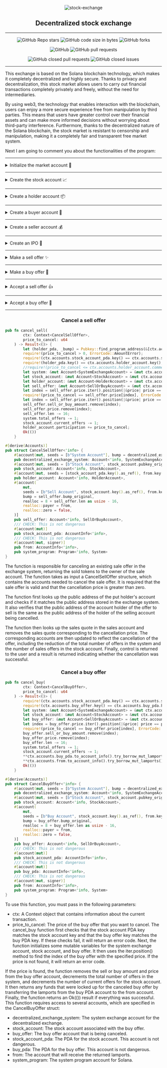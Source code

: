 <div align="center">

  ![stock-exchange](stock-exchange.gif)

  ## Decentralized stock exchange

---

![GitHub Repo stars](https://img.shields.io/github/stars/mateolafalce/DecentralizedStockExchange?color=193737&style=for-the-badge)
![GitHub code size in bytes](https://img.shields.io/github/languages/code-size/mateolafalce/DecentralizedStockExchange?color=193737&style=for-the-badge)
![GitHub forks](https://img.shields.io/github/forks/mateolafalce/DecentralizedStockExchange?color=193737&style=for-the-badge)

![GitHub](https://img.shields.io/github/license/mateolafalce/DecentralizedStockExchange?color=193737&style=for-the-badge)
![GitHub pull requests](https://img.shields.io/github/issues-pr/mateolafalce/DecentralizedStockExchange?color=193737&style=for-the-badge)

![GitHub closed pull requests](https://img.shields.io/github/issues-pr-closed-raw/mateolafalce/DecentralizedStockExchange?color=193737&style=for-the-badge)
![GitHub closed issues](https://img.shields.io/github/issues-closed/mateolafalce/DecentralizedStockExchange?color=193737&style=for-the-badge)

</div>

---

This exchange is based on the Solana blockchain technology, which makes it completely decentralized and highly secure. Thanks to privacy and decentralization, this stock market allows users to carry out financial transactions completely privately and freely, without the need for intermediaries.

By using web3, the technology that enables interaction with the blockchain, users can enjoy a more secure experience free from manipulation by third parties. This means that users have greater control over their financial assets and can make more informed decisions without worrying about third-party interference. Furthermore, thanks to the decentralized nature of the Solana blockchain, the stock market is resistant to censorship and manipulation, making it a completely fair and transparent free market system.

Next I am going to comment you about the functionalities of the program:

---

<details>

<summary>Initialize the market account 🐻</summary>

<br>

```rust
pub fn initialize_decentralized_exchange_system(
    ctx: Context<Initialize>
) -> Result<()> {
    let system: &mut Account<SystemExchangeAccount> = &mut ctx.accounts.decentralized_exchange_system;
    let (_pda, bump) = Pubkey::find_program_address(&[b"System Account"], ctx.program_id);
    system.bump_original = bump;
    system.total_stock_companies = 0;
    system.historical_exchanges = 0;
    system.total_holders = 0;
    system.total_offers = 0;
    Ok(())
}

#[derive(Accounts)]
pub struct Initialize<'info> {
    #[account(init, seeds = [b"System Account"], bump, payer = user, space = SystemExchangeAccount::SIZE + 8)]
    pub decentralized_exchange_system: Account<'info, SystemExchangeAccount>,
    #[account(mut)]
    pub user: Signer<'info>,
    pub system_program: Program<'info, System>,
}
```

This function takes a Context<Initialize> context and returns a Result<()> .The context contains a user account, a system program account, and an account for the decentralized exchange system to be initialized.The decentralized exchange system account is initialized with the following values:

- bump_original is set to the "bump" value generated by finding the program address using Pubkey::find_program_address.
- total_stock_companies, historical_exchanges, total_holders, and total_offers are all set to zero.

The #[derive(Accounts)] macro defines the requirements for the accounts that are needed for the function, in this case, three accounts are required:

- A SystemExchangeAccount to be initialized.
- A user account that will pay for the initialization of the decentralized exchange system account.
- A system program account that will be used to transact on the blockchain.

</details>

---

<details>

<summary>Create the stock account 📈</summary>

<br>

```rust
pub fn create_stock(
        ctx: Context<CreateStock>,
        name: String,                   
        description: String,            
        total_supply: u64,              
        dividends: bool,                
        dividend_payment_period: i64,   
        date_to_go_public: i64,
        price_to_go_public: u64      
    ) -> Result<()> {
        let (_stock_pda, bump) = Pubkey::find_program_address(&[b"Stock Account", ctx.accounts.from.key().as_ref()], ctx.program_id);
        require!(name.len() <= 50, ErrorCode::NameError);
        require!(description.len() <= 200, ErrorCode::DescriptionError);
        require!(date_to_go_public > Clock::get().unwrap().unix_timestamp, ErrorCode::Date);
        let system: &mut Account<SystemExchangeAccount> = &mut ctx.accounts.decentralized_exchange_system;
        let stock_account: &mut Account<StockAccount> = &mut ctx.accounts.stock_account;
        system.total_stock_companies += 1;
        stock_account.bump_original = bump;
        stock_account.pubkey_original = ctx.accounts.from.key();
        stock_account.name = name;
        stock_account.description = description;
        stock_account.total_supply = total_supply;
        stock_account.supply_in_position = total_supply;
        stock_account.holders = 1;
        stock_account.dividends = dividends;
        stock_account.dividend_payment_period = dividend_payment_period;
        stock_account.date_to_go_public = date_to_go_public;
        stock_account.price_to_go_public = price_to_go_public;
        Ok(())
    }

#[derive(Accounts)]
pub struct CreateStock<'info> {
    #[account(mut, seeds = [b"System Account"], bump = decentralized_exchange_system.bump_original)]
    pub decentralized_exchange_system: Account<'info, SystemExchangeAccount>,
    #[account(init, seeds = [b"Stock Account", from.key().as_ref()], bump, payer = from, space = StockAccount::SIZE + 8)]
    pub stock_account: Account<'info, StockAccount>,
    /// CHECK: This is not dangerous
    #[account(mut, signer)]
    pub from: AccountInfo<'info>,
    pub system_program: Program<'info, System>,
}
```

This function creates a stock stock account. The function takes several parameters, including the name and description of the stock, the total number of shares available, whether and how often dividends will be paid, and the date and price of exit at bag.

The function then creates a new stock stock account using the "StockAccount" data structure and initializes it with the supplied data. It also updates the system account, "SystemExchangeAccount", to record the creation of a new stock company.

The function returns a result indicating whether the operation was successful or not.

</details>

---

<details>

<summary>Create a holder account 📦</summary>

<br>

```rust
pub fn init_holder_account(
        ctx: Context<InitHolderAccount>
    ) -> Result<()> {
        require!(ctx.accounts.stock_account_pda.key() == ctx.accounts.stock_account.key(), ErrorCode::PubkeyError);
        let (_holder_pda, bump) = Pubkey::find_program_address(&[ctx.accounts.stock_account.key().as_ref(), ctx.accounts.from.key().as_ref()], ctx.program_id);
        let system: &mut Account<SystemExchangeAccount> = &mut ctx.accounts.decentralized_exchange_system;
        let holder_account: &mut Account<HolderAccount> = &mut ctx.accounts.holder_account;  
        let stock_account: &mut Account<StockAccount> = &mut ctx.accounts.stock_account;
        holder_account.bump_original = bump;
        holder_account.participation = 0;
        holder_account.holder_pubkey = ctx.accounts.from.key();
        stock_account.holders += 1;
        system.total_holders += 1;
        Ok(())
    }

#[derive(Accounts)]
pub struct InitHolderAccount<'info> {
    #[account(mut, seeds = [b"System Account"], bump = decentralized_exchange_system.bump_original)]
    pub decentralized_exchange_system: Account<'info, SystemExchangeAccount>,
    #[account(mut, seeds = [b"Stock Account", stock_account.pubkey_original.key().as_ref()], bump = stock_account.bump_original)]
    pub stock_account: Account<'info, StockAccount>,
    #[account(init, seeds = [stock_account_pda.key().as_ref(), from.key().as_ref()], bump, payer = from, space = HolderAccount::SIZE + 8)]
    pub holder_account: Account<'info, HolderAccount>,
    /// CHECK: This is not dangerous
    #[account(mut)]
    pub stock_account_pda: AccountInfo<'info>,
    /// CHECK: This is not dangerous
    #[account(mut, signer)]
    pub from: AccountInfo<'info>,
    pub system_program: Program<'info, System>
}
```

The init_holder_account function is a public (pub) function that is used to initialize a holder account on the decentralized exchange program. This function takes a context (ctx) that includes a data structure called InitHolderAccount that is used to get information about the accounts relevant to the function.

The function checks if the PDA account public key of the stock account matches the provided stock account public key, and if not, returns an ErrorCode. If the public keys match, a unique Program Derived Address (PDA) key is generated for the holder account using the public keys of the stock account and the "from" account.

The function then updates various accounts, including the decentralized exchange system account, the holder account, and the stock account. The number of holders and the participation account are increased in the holder account, and the total number of holders is increased in the decentralized exchange system account.

</details>

---

<details>

<summary>Create a buyer account 🛒</summary>

<br>

```rust
pub fn init_buy_account(
        ctx: Context<InitBuyAccount>
    ) -> Result<()> {
        let (_buy_pda, bump) = Pubkey::find_program_address(&[b"Buy Account", ctx.accounts.stock_account_pda.key().as_ref(), ctx.accounts.from.key().as_ref()], ctx.program_id);
        require!(ctx.accounts.stock_account_pda.key() == ctx.accounts.stock_account.key(), ErrorCode::PubkeyError);
        let buy_offer: &mut Account<SellOrBuyAccount> = &mut ctx.accounts.buy_offer;
        buy_offer.bump_original = bump;
        buy_offer.sell_or_buy_amount = [].to_vec();
        buy_offer.price = [].to_vec();
        buy_offer.pubkey = ctx.accounts.from.key();
        buy_offer.len = 65;
        Ok(())
    }

#[derive(Accounts)]
pub struct InitBuyAccount<'info> {
    #[account(mut, seeds = [b"Stock Account", stock_account.pubkey_original.key().as_ref()], bump = stock_account.bump_original)]
    pub stock_account: Account<'info, StockAccount>,
    #[account(init, seeds = [b"Buy Account", stock_account.key().as_ref(), from.key().as_ref()], bump, payer = from, space = SellOrBuyAccount::SIZE + 8)]
    pub buy_offer: Account<'info, SellOrBuyAccount>,
    /// CHECK: This is not dangerous
    #[account(mut)]
    pub stock_account_pda: AccountInfo<'info>,
    /// CHECK: This is not dangerous
    #[account(mut, signer)]
    pub from: AccountInfo<'info>,
    pub system_program: Program<'info, System>
}
```

The function takes a context (Context) as input and returns a result (Result). The context includes information about the accounts that will be used in the transaction, such as the stock account to be purchased, the offer to buy account, and the program account itself.

Within the function, the find_program_address function is used to find the address of the program account (_buy_pda) to use for the buy offer. A security check is also performed to ensure that the share account to be purchased is the same as the share account specified in the offer to buy account.

The buy_offer account is then initialized using the Accounts macro. It is specified that the account must be mutable (mut) and the seeds (seeds) necessary to initialize the account are provided. The account is initialized with a specific space (space) and it is specified that the account will be paid from the sender's account (payer).

Finally, the necessary information is established in the offer to buy account, including the size of the account (len), the public address (pubkey) of the sender and the number of shares to buy and their price (sell_or_buy_amount and price, respectively). ). The function returns an Ok(()) result to indicate that the operation was successful.

</details>

---

<details>

<summary>Create a seller account 💰</summary>

<br>

```rust
pub fn init_sell_account(
        ctx: Context<InitSellAccount>
    ) -> Result<()> {
        let (_sell_pda, bump) = Pubkey::find_program_address(&[b"Sell Account", ctx.accounts.stock_account.key().as_ref(), ctx.accounts.from.key().as_ref()], ctx.program_id);
        require!(ctx.accounts.stock_account_pda.key() == ctx.accounts.stock_account.key(), ErrorCode::PubkeyError);
        require!(ctx.accounts.stock_account_pda.key() == ctx.accounts.stock_account.key(), ErrorCode::PubkeyError);
        let sell_offer: &mut Account<SellOrBuyAccount> = &mut ctx.accounts.sell_offer;
        sell_offer.bump_original = bump;
        sell_offer.sell_or_buy_amount = [].to_vec();
        sell_offer.price = [].to_vec();
        sell_offer.pubkey = ctx.accounts.from.key();
        sell_offer.len = 65;
        Ok(())
    }

#[derive(Accounts)]
pub struct InitSellAccount<'info> {
    #[account(mut, seeds = [b"Stock Account", stock_account.pubkey_original.key().as_ref()], bump = stock_account.bump_original)]
    pub stock_account: Account<'info, StockAccount>,
    #[account(init, seeds = [b"Sell Account", stock_account_pda.key().as_ref(), from.key().as_ref()], bump, payer = from, space = SellOrBuyAccount::SIZE + 8)]
    pub sell_offer: Account<'info, SellOrBuyAccount>,
    /// CHECK: This is not dangerous
    #[account(mut)]
    pub stock_account_pda: AccountInfo<'info>,
    /// CHECK: This is not dangerous
    #[account(mut, signer)]
    pub from: AccountInfo<'info>,
    pub system_program: Program<'info, System>
}
```

The init_sell_account function is responsible for initializing a sale account on the blockchain. It takes as input a Context object that contains information about the program and the current transaction. In particular, the Context object is expected to contain information about the stock account (stock_account) that is going to be sold, as well as information about the user account (from) that is making the sale.

The function uses the share and user account information to calculate a unique public account address (_sell_pda) for the sell account being initialized. This address is used to ensure that only the user account corresponding to the sale can perform operations on the sale account.

The function then does some validation to make sure that the share accounts and the user account are valid. If these validations are successful, the function initializes the sales account with the information provided. In particular, the function sets the sale price and the number of shares available for sale, as well as the public address of the user account that is making the sale.

</details>

---

<details>

<summary>Create an IPO 🎉</summary>

<br>

```rust
pub fn buy_in_initial_public_offering(
        ctx: Context<BuyInitialPublicOffering>,
        amount: u64
    ) -> Result<()> {
        let (holder_pda, _bump) = Pubkey::find_program_address(&[ctx.accounts.stock_account.key().as_ref(), ctx.accounts.from.key().as_ref()], ctx.program_id);
        require!(amount > 0, ErrorCode::AmountError);
        require!(ctx.accounts.stock_account_pda.key() == ctx.accounts.stock_account.key(), ErrorCode::PubkeyError);
        require!(amount <= ctx.accounts.stock_account.total_supply, ErrorCode::SupplyError);
        require!(holder_pda.key() == ctx.accounts.holder_account.key(), ErrorCode::HolderError);
        let amount_to_send: u64 = ctx.accounts.stock_account.price_to_go_public * amount;
        anchor_lang::solana_program::program::invoke(
        &system_instruction::transfer(&ctx.accounts.from.key(), &ctx.accounts.stock_account_pda.key(), amount_to_send),
        &[ctx.accounts.from.to_account_info(), ctx.accounts.stock_account_pda.to_account_info().clone()],
        ).expect("Error");
        let system: &mut Account<SystemExchangeAccount> = &mut ctx.accounts.decentralized_exchange_system;
        let holder_account: &mut Account<HolderAccount> = &mut ctx.accounts.holder_account;  
        let stock_account: &mut Account<StockAccount> = &mut ctx.accounts.stock_account;
        holder_account.participation = amount;
        stock_account.supply_in_position -= amount;
        system.historical_exchanges += 1;
        Ok(())
    }

#[derive(Accounts)]
pub struct BuyInitialPublicOffering<'info> {
    #[account(mut, seeds = [b"System Account"], bump = decentralized_exchange_system.bump_original)]
    pub decentralized_exchange_system: Account<'info, SystemExchangeAccount>,
    #[account(mut, seeds = [b"Stock Account", stock_account.pubkey_original.key().as_ref()], bump = stock_account.bump_original)]
    pub stock_account: Account<'info, StockAccount>,
    #[account(mut, seeds = [stock_account_pda.key().as_ref(), from.key().as_ref()], bump = holder_account.bump_original)]
    pub holder_account: Account<'info, HolderAccount>,
    /// CHECK: This is not dangerous
    #[account(mut)]
    pub stock_account_pda: AccountInfo<'info>,
    /// CHECK: This is not dangerous
    #[account(mut, signer)]
    pub from: AccountInfo<'info>,
    pub system_program: Program<'info, System>
}
```

The function takes as input a context and an amount, and returns a result. The context entry includes accounts associated with the decentralized exchange system, the share token account, the holder account, and other accounts required to perform the transaction. The feature uses a series of security checks to verify that the amount is greater than zero, that the accounts are authentic, and that the holder has enough tokens to make the purchase.

If these conditions are met, the function performs the transfer of tokens from the buyer's account to the holder's account and updates the information of the holder's account, the stock token account, and the decentralized exchange system account.

</details>

---

<details>

<summary>Make a sell offer ✨</summary>

<br>

```rust
pub fn sell_offer(
        ctx: Context<SellOffer>,
        sell_amount: u64,
        price: u64
    ) -> Result<()> {
        require!(sell_amount <= ctx.accounts.holder_account.participation, ErrorCode::AmountError);
        let sell_offer: &mut Account<SellOrBuyAccount> = &mut ctx.accounts.sell_offer;
        fn unique_elements<T>(iter: T) -> bool
        where
            T: IntoIterator,
            T::Item: Ord,
        {
            let mut uniq = BTreeSet::new();
            iter.into_iter().all(move |x| uniq.insert(x))
        }
        let mut copy = sell_offer.price.clone();
        require!(unique_elements(vec![copy.push(price)]) == true, ErrorCode::UniquePriceError);
        let (holder_pda, _bump) = Pubkey::find_program_address(&[ctx.accounts.stock_account.key().as_ref(), ctx.accounts.from.key().as_ref()], ctx.program_id);
        require!(sell_amount > 0, ErrorCode::AmountError);
        require!(ctx.accounts.stock_account_pda.key() == ctx.accounts.stock_account.key(), ErrorCode::PubkeyError);
        require!(holder_pda.key() == ctx.accounts.holder_account.key(), ErrorCode::HolderError);
        let system: &mut Account<SystemExchangeAccount> = &mut ctx.accounts.decentralized_exchange_system;
        let stock_account: &mut Account<StockAccount> = &mut ctx.accounts.stock_account;
        let holder_account: &mut Account<HolderAccount> = &mut ctx.accounts.holder_account;
        sell_offer.sell_or_buy_amount.push(sell_amount);
        sell_offer.price.push(price);
        sell_offer.len += 16;
        system.total_offers += 1;
        stock_account.current_offers += 1;
        holder_account.participation -= sell_amount;
        Ok(())
    }

#[derive(Accounts)]
pub struct SellOffer<'info> {
    #[account(mut, seeds = [b"System Account"], bump = decentralized_exchange_system.bump_original)]
    pub decentralized_exchange_system: Account<'info, SystemExchangeAccount>,
    #[account(mut, seeds = [b"Stock Account", stock_account.pubkey_original.key().as_ref()], bump = stock_account.bump_original)]
    pub stock_account: Account<'info, StockAccount>,
    #[account(mut, seeds = [stock_account_pda.key().as_ref(), from.key().as_ref()], bump = holder_account.bump_original)]
    pub holder_account: Account<'info, HolderAccount>,
    #[account(
        mut,
        seeds = [b"Sell Account", stock_account_pda.key().as_ref(), from.key().as_ref()],
        bump = sell_offer.bump_original,
        realloc = 8 + sell_offer.len as usize + 16,
        realloc::payer = from,
        realloc::zero = false,
    )]
    pub sell_offer: Account<'info, SellOrBuyAccount>,
    /// CHECK: This is not dangerous
    #[account(mut)]
    pub stock_account_pda: AccountInfo<'info>,
    /// CHECK: This is not dangerous
    #[account(mut, signer)]
    pub from: AccountInfo<'info>,
    pub system_program: Program<'info, System>
}
```

This function represents a sell offer on a decentralized exchange system. It takes in three parameters: a context, a sell amount, and a price. The function first checks if the sell amount is less than or equal to the participating amount of the holder account, and if it is not, it returns an error.

The function then checks for the uniqueness of the price in the sell offer by calling a nested function unique_elements. If the price is not unique, the function returns an error. Next, the function generates a program-derived address (PDA) for the holder account and checks if it matches the holder account provided. It also checks if the sell amount is greater than zero and if the stock account PDA key matches the provided stock account key.

The function then updates the relevant accounts by incrementing their relevant counters and appending the sell amount and price to the sell offer account. Finally, the function returns an Ok(()) result.

</details>

---

<details>

<summary>Make a buy offer 💎</summary>

<br>

```rust
pub fn buy_offer(
        ctx: Context<BuyOffer>,
        buy_amount: u64,
        price: u64
    ) -> Result<()> {
        let (holder_pda, _bump) = Pubkey::find_program_address(&[ctx.accounts.stock_account.key().as_ref(), ctx.accounts.from.key().as_ref()], ctx.program_id);
        require!(holder_pda.key() == ctx.accounts.holder_account.key(), ErrorCode::HolderError);
        require!(buy_amount > 0, ErrorCode::AmountError);
        require!(ctx.accounts.stock_account_pda.key() == ctx.accounts.stock_account.key(), ErrorCode::PubkeyError);
        require!(buy_amount <= ctx.accounts.stock_account.total_supply, ErrorCode::AmountError);
        require!(ctx.accounts.buy_offer.key() == ctx.accounts.buy_pda.key(), ErrorCode::PubkeyError);
        anchor_lang::solana_program::program::invoke(
            &system_instruction::transfer(&ctx.accounts.from.key(), &ctx.accounts.buy_offer.key(), price),
            &[ctx.accounts.from.to_account_info(), ctx.accounts.buy_pda.to_account_info().clone()],
        ).expect("Error");
        let system: &mut Account<SystemExchangeAccount> = &mut ctx.accounts.decentralized_exchange_system;
        let stock_account: &mut Account<StockAccount> = &mut ctx.accounts.stock_account;
        let holder_account: &mut Account<HolderAccount> = &mut ctx.accounts.holder_account;
        let buy_offer: &mut Account<SellOrBuyAccount> = &mut ctx.accounts.buy_offer;
        buy_offer.sell_or_buy_amount.push(buy_amount);
        buy_offer.price.push(price);
        buy_offer.len += 16;
        system.total_offers += 1;
        stock_account.current_offers += 1;
        Ok(())
    }

#[derive(Accounts)]
pub struct BuyOffer<'info> {
    #[account(mut, seeds = [b"System Account"], bump = decentralized_exchange_system.bump_original)]
    pub decentralized_exchange_system: Account<'info, SystemExchangeAccount>,
    #[account(mut, seeds = [b"Stock Account", stock_account.pubkey_original.key().as_ref()], bump = stock_account.bump_original)]
    pub stock_account: Account<'info, StockAccount>,
    #[account(
        mut,
        seeds = [b"Buy Account", stock_account_pda.key().as_ref(), from.key().as_ref()],
        bump = buy_offer.bump_original,
        realloc = 8 + buy_offer.len as usize + 16,
        realloc::payer = from,
        realloc::zero = false,
    )]
    pub buy_offer: Account<'info, SellOrBuyAccount>,
    #[account(mut, seeds = [stock_account_pda.key().as_ref(), from.key().as_ref()], bump = holder_account.bump_original)]
    pub holder_account: Account<'info, HolderAccount>,
    /// CHECK: This is not dangerous
    #[account(mut)]
    pub stock_account_pda: AccountInfo<'info>,
    /// CHECK: This is not dangerous
    #[account(mut)]
    pub buy_pda: AccountInfo<'info>,
    /// CHECK: This is not dangerous
    #[account(mut, signer)]
    pub from: AccountInfo<'info>,
    pub system_program: Program<'info, System>
}
```

The function takes as input a ctx context structure, the amount of assets to buy buy_amount and the bid price price. First, the function verifies the authenticity of the offer holder's account and the validity of the quantity and parameters of the asset account and the offer to buy. It then invokes the transfer function of the Solana system program to transfer the necessary funds from the buyer's account to the purchase offer account.

The accounts for the decentralized systems and the assets involved in the offer are then updated, and the offer details are added to the offer to buy account. Finally, a result is returned indicating the success or failure of the transaction. The BuyOffer framework defines the account requirements and the account information needed to complete the transaction.

</details>

---

<details>

<summary>Accept a sell offer 👍</summary>

<br>

```rust
pub fn accept_a_sell(
        ctx: Context<AcceptASell>,
        price: u64
    ) -> Result<()> {
        require!(ctx.accounts.stock_account_pda.key() == ctx.accounts.stock_account.key(), ErrorCode::PubkeyError);
        require!(ctx.accounts.sell_offer.key() == ctx.accounts.sell_pda.key(), ErrorCode::PubkeyError);
        let index = ctx.accounts.sell_offer.price.iter().position(|&price| price == price).unwrap();
        require!(price == ctx.accounts.sell_offer.price[index], ErrorCode::PriceError);
        anchor_lang::solana_program::program::invoke(
            &system_instruction::transfer(&ctx.accounts.from.key(), &ctx.accounts.sell_offer.key(), ctx.accounts.sell_offer.price[index]),
            &[ctx.accounts.from.to_account_info(), ctx.accounts.sell_pda.to_account_info().clone()],
        ).expect("Error");
        let system: &mut Account<SystemExchangeAccount> = &mut ctx.accounts.decentralized_exchange_system;
        let stock_account: &mut Account<StockAccount> = &mut ctx.accounts.stock_account;
        let seller_account: &mut Account<HolderAccount> = &mut ctx.accounts.seller_account;
        let buyer_account: &mut Account<HolderAccount> = &mut ctx.accounts.buyer_account;
        let sell_offer: &mut Account<SellOrBuyAccount> = &mut ctx.accounts.sell_offer;
        system.historical_exchanges += 1;
        system.total_offers -= 1;
        stock_account.current_offers -= 1;
        seller_account.participation -= sell_offer.sell_or_buy_amount[index];
        buyer_account.participation += sell_offer.sell_or_buy_amount[index];
        sell_offer.sell_or_buy_amount.remove(index);
        sell_offer.price.remove(index);
        sell_offer.len -= 16;
        Ok(())
    }

#[derive(Accounts)]
pub struct AcceptASell<'info> {
    #[account(mut, seeds = [b"System Account"], bump = decentralized_exchange_system.bump_original)]
    pub decentralized_exchange_system: Account<'info, SystemExchangeAccount>,
    #[account(mut, seeds = [b"Stock Account", stock_account.pubkey_original.key().as_ref()], bump = stock_account.bump_original)]
    pub stock_account: Account<'info, StockAccount>,
    #[account(mut, seeds = [stock_account_pda.key().as_ref(), from.key().as_ref()], bump = seller_account.bump_original)]
    pub seller_account: Account<'info, HolderAccount>,
    #[account(mut, seeds = [stock_account_pda.key().as_ref(), from.key().as_ref()], bump = buyer_account.bump_original)]
    pub buyer_account: Account<'info, HolderAccount>,
    #[account(
        mut,
        seeds = [b"Sell Account", stock_account_pda.key().as_ref(), from.key().as_ref()],
        bump = sell_offer.bump_original,
        realloc = 8 + sell_offer.len as usize - 16,
        realloc::payer = from,
        realloc::zero = false,
    )]
    pub sell_offer: Account<'info, SellOrBuyAccount>,
    /// CHECK: This is not dangerous
    #[account(mut)]
    pub stock_account_pda: AccountInfo<'info>,
    /// CHECK: This is not dangerous
    #[account(mut)]
    pub sell_pda: AccountInfo<'info>,
    /// CHECK: This is not dangerous
    #[account(mut, signer)]
    pub from: AccountInfo<'info>,
    pub system_program: Program<'info, System>
}
```
Its purpose is to accept a sell offer from a holder account and execute the transaction by transferring the tokens to the buyer and updating the relevant accounts.The function takes in the following parameters:

- ctx: An anchor context that provides access to the accounts used in the function.
- price: The price at which the sell offer is made.

The function first verifies that the sell offer is valid by checking that the necessary accounts and their keys are present. It then finds the index of the sell offer price in the price vector using the iter() and position() functions. The function then checks that the price provided matches the sell offer price at the obtained index.

If the sell offer is valid, the function invokes the system_instruction::transfer() function to transfer the tokens from the seller's account to the buyer's account using the invoke() function. It then updates the accounts' information by incrementing or decrementing the relevant fields. The accounts used in the function are defined using the Accounts struct. They are:

- decentralized_exchange_system: The system account that holds information about the exchange system.
- stock_account: The account that holds information about the stock tokens.
- seller_account: The holder account that is making the sell offer.
- buyer_account: The holder account that is buying the stock.
- sell_offer: The sell offer account that contains information about the sell offer.
- stock_account_pda: The program-derived account (PDA) associated with the stock account.
- sell_pda: The PDA associated with the sell offer account.
- from: The signer account that is initiating the transaction.
- system_program: The system program account used to invoke the system_instruction::transfer() function.
This function is defined as a Rust public function with the signature pub fn accept_a_sell(ctx: Context<AcceptASell>, price: u64) -> Result<()>. It returns a Result<()> indicating the success or failure of the transaction.

</details>

---

<details>

<summary>Accept a buy offer 🛒</summary>

<br>

```rust
pub fn accept_a_buy(
        ctx: Context<AcceptABuy>,
        price: u64
    ) -> Result<()> {
        require!(ctx.accounts.stock_account_pda.key() == ctx.accounts.stock_account.key(), ErrorCode::PubkeyError);
        require!(ctx.accounts.buy_offer.key() == ctx.accounts.buyer_pda.key(), ErrorCode::PubkeyError);
        let index = ctx.accounts.buy_offer.price.iter().position(|&price| price == price).unwrap();
        require!(price == ctx.accounts.buy_offer.price[index], ErrorCode::PriceError);
        **ctx.accounts.buy_offer.to_account_info().try_borrow_mut_lamports()? -= price;
        **ctx.accounts.from.to_account_info().try_borrow_mut_lamports()? += price;
        let system: &mut Account<SystemExchangeAccount> = &mut ctx.accounts.decentralized_exchange_system;
        let stock_account: &mut Account<StockAccount> = &mut ctx.accounts.stock_account;
        let seller_account: &mut Account<HolderAccount> = &mut ctx.accounts.seller_account;
        let buyer_account: &mut Account<HolderAccount> = &mut ctx.accounts.buyer_account;
        let buy_offer: &mut Account<SellOrBuyAccount> = &mut ctx.accounts.buy_offer;
        system.historical_exchanges += 1;
        system.total_offers -= 1;
        stock_account.current_offers -= 1;
        seller_account.participation -= buy_offer.sell_or_buy_amount[index];
        buyer_account.participation += buy_offer.sell_or_buy_amount[index];//I
        buy_offer.sell_or_buy_amount.remove(index);
        buy_offer.price.remove(index);
        buy_offer.len -= 16;
        Ok(())
    }

#[derive(Accounts)]
pub struct AcceptABuy<'info> {
    #[account(mut, seeds = [b"System Account"], bump = decentralized_exchange_system.bump_original)]
    pub decentralized_exchange_system: Account<'info, SystemExchangeAccount>,
    #[account(mut, seeds = [b"Stock Account", stock_account.pubkey_original.key().as_ref()], bump = stock_account.bump_original)]
    pub stock_account: Account<'info, StockAccount>,
    #[account(mut, seeds = [stock_account_pda.key().as_ref(), from.key().as_ref()], bump = seller_account.bump_original)]
    pub seller_account: Account<'info, HolderAccount>,
    #[account(mut, seeds = [stock_account_pda.key().as_ref(), from.key().as_ref()], bump = buyer_account.bump_original)]
    pub buyer_account: Account<'info, HolderAccount>,
    #[account(
        mut,
        seeds = [b"Buy Account", stock_account_pda.key().as_ref(), from.key().as_ref()],
        bump = buy_offer.bump_original,
        realloc = 8 + buy_offer.len as usize - 16,
        realloc::payer = from,
        realloc::zero = false,
    )]
    pub buy_offer: Account<'info, SellOrBuyAccount>,
    /// CHECK: This is not dangerous
    #[account(mut)]
    pub stock_account_pda: AccountInfo<'info>,
    /// CHECK: This is not dangerous
    #[account(mut)]
    pub buyer_pda: AccountInfo<'info>,
    /// CHECK: This is not dangerous
    #[account(mut, signer)]
    pub from: AccountInfo<'info>,
    pub system_program: Program<'info, System>
}
```

The function accepts two arguments: "ctx" and "price". "ctx" is a context containing all accounts relevant to the transaction, while "price" is the price of the bid.

The function first performs some checks to make sure that the transaction is valid and secure. Then, update the details of the accounts involved in the transaction. In particular, it reduces the account balance of the purchase offer in "price" units and increases the account balance of the seller in "price" units. Then, update the counters and tracking data for the decentralized exchange.

</details>

---

<h3 align="center">Cancel a sell offer</h3>

```rust
pub fn cancel_sell(
        ctx: Context<CancelSellOffer>,
        price_to_cancel: u64
    ) -> Result<()> {
        let (holder_pda, _bump) = Pubkey::find_program_address(&[ctx.accounts.stock_account.key().as_ref(), ctx.accounts.from.key().as_ref()], ctx.program_id);
        require!(price_to_cancel > 0, ErrorCode::AmountError);
        require!(ctx.accounts.stock_account_pda.key() == ctx.accounts.stock_account.key(), ErrorCode::PubkeyError);
        require!(holder_pda.key() == ctx.accounts.holder_account.key(), ErrorCode::HolderError);
        //require!(price_to_cancel <= ctx.accounts.holder_account.commercial_participation, ErrorCode::AmountError);
        let system: &mut Account<SystemExchangeAccount> = &mut ctx.accounts.decentralized_exchange_system;
        let stock_account: &mut Account<StockAccount> = &mut ctx.accounts.stock_account;
        let holder_account: &mut Account<HolderAccount> = &mut ctx.accounts.holder_account;
        let sell_offer: &mut Account<SellOrBuyAccount> = &mut ctx.accounts.sell_offer;
        let index = sell_offer.price.iter().position(|&price| price == price_to_cancel).unwrap();
        require!(price_to_cancel == sell_offer.price[index], ErrorCode::PriceError);
        let index = sell_offer.price.iter().position(|&price| price == price_to_cancel).unwrap();
        sell_offer.sell_or_buy_amount.remove(index);
        sell_offer.price.remove(index);
        sell_offer.len -= 16;
        system.total_offers -= 1;
        stock_account.current_offers -= 1;
        holder_account.participation += price_to_cancel;
        Ok(())
    }

#[derive(Accounts)]
pub struct CancelSellOffer<'info> {
    #[account(mut, seeds = [b"System Account"], bump = decentralized_exchange_system.bump_original)]
    pub decentralized_exchange_system: Account<'info, SystemExchangeAccount>,
    #[account(mut, seeds = [b"Stock Account", stock_account.pubkey_original.key().as_ref()], bump = stock_account.bump_original)]
    pub stock_account: Account<'info, StockAccount>,
    #[account(mut, seeds = [stock_account_pda.key().as_ref(), from.key().as_ref()], bump = holder_account.bump_original)]
    pub holder_account: Account<'info, HolderAccount>,
    #[account(
        mut,
        seeds = [b"Sell Account", stock_account.key().as_ref(), from.key().as_ref()],
        bump = sell_offer.bump_original,
        realloc = 8 + sell_offer.len as usize - 16,
        realloc::payer = from,
        realloc::zero = false,
    )]
    pub sell_offer: Account<'info, SellOrBuyAccount>,
    /// CHECK: This is not dangerous
    #[account(mut)]
    pub stock_account_pda: AccountInfo<'info>,
    /// CHECK: This is not dangerous
    #[account(mut, signer)]
    pub from: AccountInfo<'info>,
    pub system_program: Program<'info, System>
}
```

The function is responsible for canceling an existing sale offer in the exchange system, returning the sold tokens to the owner of the sale account. The function takes as input a CancelSellOffer structure, which contains the accounts needed to cancel the sale offer. It is required that the sale offer is valid and that the cancellation price is greater than zero.

The function first looks up the public address of the put holder's account and checks if it matches the public address stored in the exchange system. It also verifies that the public address of the account holder of the offer to sell is the same as the public address of the holder of the selling account being cancelled.

The function then looks up the sales quote in the sales account and removes the sales quote corresponding to the cancellation price. The corresponding accounts are then updated to reflect the cancellation of the offer, including the reduction of the total number of offers in the system and the number of sales offers in the stock account. Finally, control is returned to the user and a result is returned indicating whether the cancellation was successful.

<h3 align="center">Cancel a buy offer</h3>

```rust
pub fn cancel_buy(
        ctx: Context<CancelBuyOffer>,
        price_to_cancel: u64
    ) -> Result<()> {
        require!(ctx.accounts.stock_account_pda.key() == ctx.accounts.stock_account.key(), ErrorCode::PubkeyError);
        require!(ctx.accounts.buy_offer.key() == ctx.accounts.buy_pda.key(), ErrorCode::PubkeyError);
        let system: &mut Account<SystemExchangeAccount> = &mut ctx.accounts.decentralized_exchange_system;
        let stock_account: &mut Account<StockAccount> = &mut ctx.accounts.stock_account;
        let buy_offer: &mut Account<SellOrBuyAccount> = &mut ctx.accounts.buy_offer;
        let index = buy_offer.price.iter().position(|&price| price == price_to_cancel).unwrap();
        require!(price_to_cancel == buy_offer.price[index], ErrorCode::PriceError);
        buy_offer.sell_or_buy_amount.remove(index);
        buy_offer.price.remove(index);
        buy_offer.len -= 16;
        system.total_offers -= 1;
        stock_account.current_offers -= 1;
        **ctx.accounts.buy_pda.to_account_info().try_borrow_mut_lamports()? -= price_to_cancel;
        **ctx.accounts.from.to_account_info().try_borrow_mut_lamports()? += price_to_cancel;
        Ok(())
    }

#[derive(Accounts)]
pub struct CancelBuyOffer<'info> {
    #[account(mut, seeds = [b"System Account"], bump = decentralized_exchange_system.bump_original)]
    pub decentralized_exchange_system: Account<'info, SystemExchangeAccount>,
    #[account(mut, seeds = [b"Stock Account", stock_account.pubkey_original.key().as_ref()], bump = stock_account.bump_original)]
    pub stock_account: Account<'info, StockAccount>,
    #[account(
        mut,
        seeds = [b"Buy Account", stock_account.key().as_ref(), from.key().as_ref()],
        bump = buy_offer.bump_original,
        realloc = 8 + buy_offer.len as usize - 16,
        realloc::payer = from,
        realloc::zero = false,
    )]
    pub buy_offer: Account<'info, SellOrBuyAccount>,
    /// CHECK: This is not dangerous
    #[account(mut)]
    pub stock_account_pda: AccountInfo<'info>,
    /// CHECK: This is not dangerous
    #[account(mut)]
    pub buy_pda: AccountInfo<'info>,
    /// CHECK: This is not dangerous
    #[account(mut, signer)]
    pub from: AccountInfo<'info>,
    pub system_program: Program<'info, System>
}
```

To use this function, you must pass in the following parameters:
- ctx: A Context object that contains information about the current transaction.
- price_to_cancel: The price of the buy offer that you want to cancel.
The cancel_buy function first checks that the stock account PDA key matches the stock account key and that the buy offer key matches the buy PDA key. If these checks fail, it will return an error code. Next, the function initializes some mutable variables for the system exchange account, stock account, and buy offer. It then uses the iter.position() method to find the index of the buy offer with the specified price. If the price is not found, it will return an error code.

If the price is found, the function removes the sell or buy amount and price from the buy offer account, decrements the total number of offers in the system, and decrements the number of current offers for the stock account. It then returns any funds that were locked up for the canceled buy offer by transferring the lamports from the buy PDA account to the from account. Finally, the function returns an Ok(()) result if everything was successful.
This function requires access to several accounts, which are specified in the CancelBuyOffer struct:

- decentralized_exchange_system: The system exchange account for the decentralized exchange.
- stock_account: The stock account associated with the buy offer.
- buy_offer: The buy offer account that is being canceled.
- stock_account_pda: The PDA for the stock account. This account is not dangerous.
- buy_pda: The PDA for the buy offer. This account is not dangerous.
- from: The account that will receive the returned lamports.
- system_program: The system program account for Solana.
